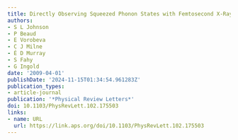```yaml
---
title: Directly Observing Squeezed Phonon States with Femtosecond X-Ray Diffraction
authors:
- S L Johnson
- P Beaud
- E Vorobeva
- C J Milne
- É D Murray
- S Fahy
- G Ingold
date: '2009-04-01'
publishDate: '2024-11-15T01:34:54.961283Z'
publication_types:
- article-journal
publication: '*Physical Review Letters*'
doi: 10.1103/PhysRevLett.102.175503
links:
- name: URL
  url: https://link.aps.org/doi/10.1103/PhysRevLett.102.175503
---
```

